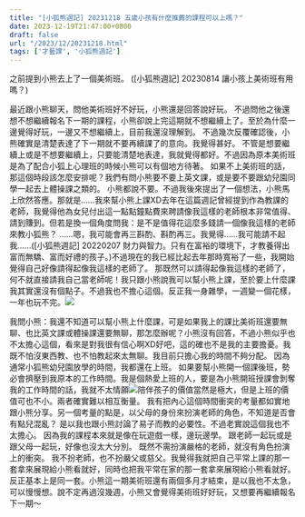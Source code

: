 ```yaml
---
title: "[小狐熊週記] 20231218 五歲小孩有什麼推薦的課程可以上嗎？"
date: 2023-12-19T21:47:00+0800
draft: false
url: "/2023/12/20231218.html"
tags: ['才藝課', '小狐熊週記']
---
```


之前提到小熊去上了一個美術班。 ([小狐熊週記] 20230814 讓小孩上美術班有用嗎？)

最近跟小熊聊天，問他美術班好不好玩，小熊還是回答說好玩。 不過問他之後還想不想繼續報名下一期的課程，小熊卻說上完這期就不想繼續上了。至於為什麼一邊覺得好玩，一邊又不想繼續上，目前我還沒理解到。 不過幾次反覆確認後，小熊確實是清楚表達了下一期就不要再續課了的意向。我覺得甚好。 不管是想要繼續上或是不想要繼續上，只要能清楚地表達，我就覺得都好。不過因為原本美術班是為了配合小狐上心理班的時候小熊可以有個地方待著。 如果不上美術班的話，那這個時段該怎麼安排呢？我們有問小熊要不要上英文課，或是要不要跟幼兒園同學一起去上體操課之類的。 小熊都說不要。不過我後來提出了一個想法，小熊馬上欣然答應。那就是……我來幫小熊上課XD去年在這篇週記曾經提到作為教課的老師，我覺得他為女兒付出這一點點鐘點費來聘請像我這樣的老師根本非常值得、請到賺到。但若是換一個角度問我：是不是值得花這麼多錢請一個像我這樣的老師來教小狐熊？ ……嗯，我可能會再三斟酌、斟酌再三。我覺得……我可能請不起我......([小狐熊週記] 20220207 財力與智力。只有在富裕的環境下，才教養得出富而無驕、富而好禮的孩子。)不過現在的我已經比起去年那時寬裕了一些，我開始覺得自己好像請得起像我這樣的老師了。 那既然可以請得起像我這樣的老師了，何不就直接請我自己當老師呢！我只跟小熊說我可以幫小熊上課，至於要上什麼課我其實還沒有個點子。不過我也不擔心這個。反正我一身雜學，一週變一個花樣，一年也玩不完。![](https://blogger.googleusercontent.com/img/a/AVvXsEh374c96UjGFQMX5hmhwfd_yW7_jHFvCZaW37AHcN211PfSP02vWCe03PyEgRqfV38qfThlgkTn27RWVkdLVaMmD9EHdeXNf3kL0-dc617Ns4x8USvyqiOGSh_jVTzp5ZCsWrNfv3sDVOBkvbRGNR4sCdj_cS17QXrJ9BVAO9ayLHUUuVhVJPj7OMj4aag=w400-h400)



我問小熊：我還不知道可以幫小熊上什麼課，可是如果我上的課比美術班還要無聊、也比英文課或體操課還要無聊，那怎麼辦呢？小熊沒有回答，不過小熊似乎也不太擔心這個，看來是對我很有信心啊XD好吧，這的確也不是我的主要擔憂。我既不怕沒東西教、也不怕教起來太無聊。我目前只擔心我的時間不夠分配。 因為通常小狐熊幼兒園放學的時間，我都還在上班。 如果要幫小熊開一個課後班，勢必會擠壓到我原本的工作時間。我是個熱愛上班的人，要是為小熊開班授課會剝奪我的工作時間的話，我就不太情願![](https://fonts.gstatic.com/s/e/notoemoji/15.0/1f606/72.png)陪伴孩子的價值當然是極大，但是上班的價值可也不小。兩者確實難以相互衡量。 我有把內心這個時間衝突的考量都如實地跟小熊分享。另一個考量的點是，以父母的身份來扮演老師的角色，不知道是否會有點兒混亂？ 是以我也跟小熊討論了易子而教的必要性。不過老實說這個我也不太擔心。 因為我的課程本來就是像在玩遊戲一樣，邊玩邊學。 跟老師一起玩或是跟父母一起玩，好像也沒太大分別。 既然不需扮演嚴格的老師，就沒有角色扮演上的衝突。 我不扮老師，也不扮嚴父或慈父。我覺得我就把自己平常上課的那一套拿來展現給小熊看就好，同時也把我平常在家的那一套拿來展現給小熊看就好。 反正基本上是同一套。小熊這一期美術班還有兩個多月才結束，是以我也不太急，可以慢慢想。說不定再過沒幾週，小熊又會覺得美術班好好玩，又想要再繼續報名下一期～
